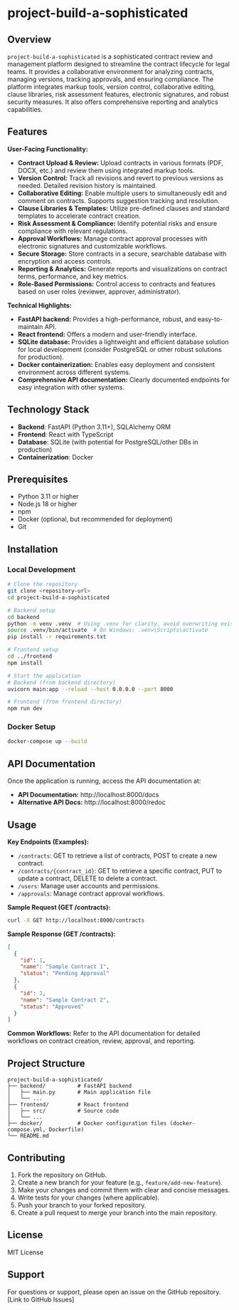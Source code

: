 # project-build-a-sophisticated

## Overview

`project-build-a-sophisticated` is a sophisticated contract review and management platform designed to streamline the contract lifecycle for legal teams.  It provides a collaborative environment for analyzing contracts, managing versions, tracking approvals, and ensuring compliance.  The platform integrates markup tools, version control, collaborative editing, clause libraries, risk assessment features, electronic signatures, and robust security measures.  It also offers comprehensive reporting and analytics capabilities.

## Features

**User-Facing Functionality:**

* **Contract Upload & Review:** Upload contracts in various formats (PDF, DOCX, etc.) and review them using integrated markup tools.
* **Version Control:** Track all revisions and revert to previous versions as needed. Detailed revision history is maintained.
* **Collaborative Editing:**  Enable multiple users to simultaneously edit and comment on contracts.  Supports suggestion tracking and resolution.
* **Clause Libraries & Templates:** Utilize pre-defined clauses and standard templates to accelerate contract creation.
* **Risk Assessment & Compliance:** Identify potential risks and ensure compliance with relevant regulations.
* **Approval Workflows:** Manage contract approval processes with electronic signatures and customizable workflows.
* **Secure Storage:** Store contracts in a secure, searchable database with encryption and access controls.
* **Reporting & Analytics:** Generate reports and visualizations on contract terms, performance, and key metrics.
* **Role-Based Permissions:** Control access to contracts and features based on user roles (reviewer, approver, administrator).


**Technical Highlights:**

* **FastAPI backend:**  Provides a high-performance, robust, and easy-to-maintain API.
* **React frontend:** Offers a modern and user-friendly interface.
* **SQLite database:** Provides a lightweight and efficient database solution for local development (consider PostgreSQL or other robust solutions for production).
* **Docker containerization:** Enables easy deployment and consistent environment across different systems.
* **Comprehensive API documentation:**  Clearly documented endpoints for easy integration with other systems.


## Technology Stack

* **Backend**: FastAPI (Python 3.11+), SQLAlchemy ORM
* **Frontend**: React with TypeScript
* **Database**: SQLite (with potential for PostgreSQL/other DBs in production)
* **Containerization**: Docker


## Prerequisites

* Python 3.11 or higher
* Node.js 18 or higher
* npm
* Docker (optional, but recommended for deployment)
* Git


## Installation

### Local Development

```bash
# Clone the repository
git clone <repository-url>
cd project-build-a-sophisticated

# Backend setup
cd backend
python -m venv .venv  # Using .venv for clarity, avoid overwriting existing venv
source .venv/bin/activate  # On Windows: .venv\Scripts\activate
pip install -r requirements.txt

# Frontend setup
cd ../frontend
npm install

# Start the application
# Backend (from backend directory)
uvicorn main:app --reload --host 0.0.0.0 --port 8000

# Frontend (from frontend directory)
npm run dev
```

### Docker Setup

```bash
docker-compose up --build
```

## API Documentation

Once the application is running, access the API documentation at:

* **API Documentation:** http://localhost:8000/docs
* **Alternative API Docs:** http://localhost:8000/redoc


## Usage

**Key Endpoints (Examples):**

* `/contracts`:  GET to retrieve a list of contracts, POST to create a new contract.
* `/contracts/{contract_id}`: GET to retrieve a specific contract, PUT to update a contract, DELETE to delete a contract.
* `/users`: Manage user accounts and permissions.
* `/approvals`: Manage contract approval workflows.


**Sample Request (GET /contracts):**

```bash
curl -X GET http://localhost:8000/contracts
```

**Sample Response (GET /contracts):**

```json
[
  {
    "id": 1,
    "name": "Sample Contract 1",
    "status": "Pending Approval"
  },
  {
    "id": 2,
    "name": "Sample Contract 2",
    "status": "Approved"
  }
]
```

**Common Workflows:**  Refer to the API documentation for detailed workflows on contract creation, review, approval, and reporting.


## Project Structure

```
project-build-a-sophisticated/
├── backend/          # FastAPI backend
│   ├── main.py       # Main application file
│   └── ...
├── frontend/         # React frontend
│   ├── src/          # Source code
│   └── ...
├── docker/           # Docker configuration files (docker-compose.yml, Dockerfile)
└── README.md
```


## Contributing

1. Fork the repository on GitHub.
2. Create a new branch for your feature (e.g., `feature/add-new-feature`).
3. Make your changes and commit them with clear and concise messages.
4. Write tests for your changes (where applicable).
5. Push your branch to your forked repository.
6. Create a pull request to merge your branch into the main repository.


## License

MIT License


## Support

For questions or support, please open an issue on the GitHub repository.  [Link to GitHub Issues]
